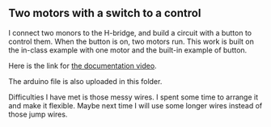 ## Two motors with a switch to a control

I connect two monors to the H-bridge, and build a circuit with a button to control them. When the button is on, two motors run. This work is built on the in-class example with one motor and the built-in example of button.

Here is the link for [the documentation video](https://youtu.be/QRJX0foDIA0).

The arduino file is also uploaded in this folder.

Difficulties I have met is those messy wires. I spent some time to arrange it and make it flexible. Maybe next time I will use some longer wires instead of those jump wires.
